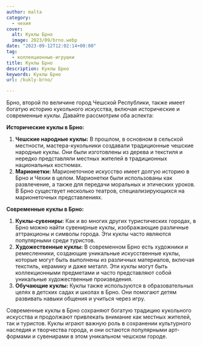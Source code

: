 ```yaml
---
author: malta
category:
  - чехия
cover:
  alt: Куклы Брно
  image: 2023/09/brno.webp
date: "2023-09-12T12:02:14+00:00"
tag:
  - коллекционные-игрушки
title: Куклы Брно
description: Куклы Брно
keywords: Куклы Брно
url: /kukly-brno/

---
```

Брно, второй по величине город Чешской Республики, также имеет богатую историю кукольного искусства, включая исторические и современные куклы. Давайте рассмотрим оба аспекта:

**Исторические куклы в Брно:**

1. **Чешские народные куклы:** В прошлом, в основном в сельской местности, мастера-кукольники создавали традиционные чешские народные куклы. Они были изготовлены из дерева и текстиля и нередко представляли местных жителей в традиционных национальных костюмах.
1. **Марионетки:** Марионеточное искусство имеет долгую историю в Брно и Чехии в целом. Марионетки были использованы как развлечение, а также для передачи моральных и этических уроков. В Брно существует несколько театров, специализирующихся на марионеточных представлениях.

**Современные куклы в Брно:**

1. **Куклы-сувениры:** Как и во многих других туристических городах, в Брно можно найти сувенирные куклы, изображающие различные аттракционы и символы города. Эти куклы часто являются популярными среди туристов.
1. **Художественные куклы:** В современном Брно есть художники и ремесленники, создающие уникальные искусственные куклы, которые могут быть выполнены из различных материалов, включая текстиль, керамику и даже металл. Эти куклы могут быть коллекционными предметами и часто представляют собой уникальные художественные произведения.
1. **Обучающие куклы:** Куклы также используются в образовательных целях в детских садах и школах в Брно. Они помогают детям развивать навыки общения и учиться через игру.

Современные куклы в Брно сохраняют богатую традицию кукольного искусства и продолжают привлекать внимание как местных жителей, так и туристов. Куклы играют важную роль в сохранении культурного наследия и творчества города, и они остаются популярными арт-формами и сувенирами в этом уникальном чешском городе.
